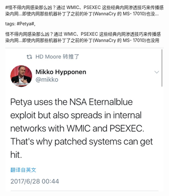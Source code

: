 #怪不得内网感染那么凶？通过 WMIC、PSEXEC 这些经典内网渗透技巧来传播感染内网...即使内网那些机器补丁了之前的补丁(WannaCry 的 MS- 17010)也没...

tags: #Petya#, 

怪不得内网感染那么凶？通过 WMIC、PSEXEC 这些经典内网渗透技巧来传播感染内网...即使内网那些机器补丁了之前的补丁(WannaCry 的 MS- 17010)也没用

![image_51288815585414](/assets/51288815585414.jpeg)

[comment]: <> (topic_id:48844485111248)

[comment]: <> (create_time:2017-06-28T10:27:55.532+0800)

[comment]: <> (topic_type:talk)

[comment]: <> (owner:781244882_余弦)

